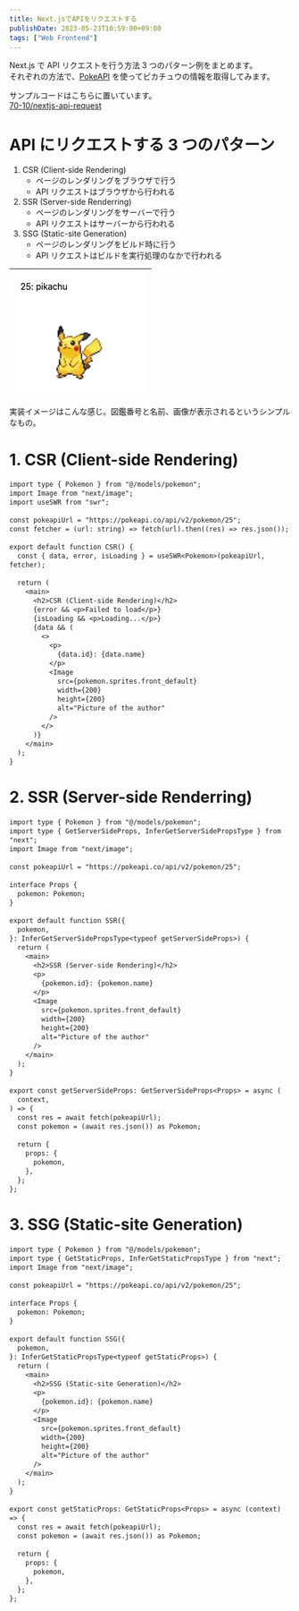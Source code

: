 ```yaml
---
title: Next.jsでAPIをリクエストする
publishDate: 2023-05-23T10:59:00+09:00
tags: ["Web Frontend"]
---
```


Next.js で API リクエストを行う方法 3 つのパターン例をまとめます。  
それぞれの方法で、[PokeAPI](https://pokeapi.co/) を使ってピカチュウの情報を取得してみます。

サンプルコードはこちらに置いています。  
[70-10/nextjs-api-request](https://github.com/70-10/nextjs-api-request)

# API にリクエストする 3 つのパターン

1. CSR (Client-side Rendering)
   - ページのレンダリングをブラウザで行う
   - API リクエストはブラウザから行われる
2. SSR (Server-side Renderring)
   - ページのレンダリングをサーバーで行う
   - API リクエストはサーバーから行われる
3. SSG (Static-site Generation)
   - ページのレンダリングをビルド時に行う
   - API リクエストはビルドを実行処理のなかで行われる

| ![サンプルアプリイメージ](../images/nextjs-api-request/nextjs-api-request.jpg) |
| :----------------------------------------------------------------------------: |

実装イメージはこんな感じ。図鑑番号と名前、画像が表示されるというシンプルなもの。

# 1. CSR (Client-side Rendering)

```tsx
import type { Pokemon } from "@/models/pokemon";
import Image from "next/image";
import useSWR from "swr";

const pokeapiUrl = "https://pokeapi.co/api/v2/pokemon/25";
const fetcher = (url: string) => fetch(url).then((res) => res.json());

export default function CSR() {
  const { data, error, isLoading } = useSWR<Pokemon>(pokeapiUrl, fetcher);

  return (
    <main>
      <h2>CSR (Client-side Rendering)</h2>
      {error && <p>Failed to load</p>}
      {isLoading && <p>Loading...</p>}
      {data && (
        <>
          <p>
            {data.id}: {data.name}
          </p>
          <Image
            src={pokemon.sprites.front_default}
            width={200}
            height={200}
            alt="Picture of the author"
          />
        </>
      )}
    </main>
  );
}
```

# 2. SSR (Server-side Renderring)

```tsx
import type { Pokemon } from "@/models/pokemon";
import type { GetServerSideProps, InferGetServerSidePropsType } from "next";
import Image from "next/image";

const pokeapiUrl = "https://pokeapi.co/api/v2/pokemon/25";

interface Props {
  pokemon: Pokemon;
}

export default function SSR({
  pokemon,
}: InferGetServerSidePropsType<typeof getServerSideProps>) {
  return (
    <main>
      <h2>SSR (Server-side Rendering)</h2>
      <p>
        {pokemon.id}: {pokemon.name}
      </p>
      <Image
        src={pokemon.sprites.front_default}
        width={200}
        height={200}
        alt="Picture of the author"
      />
    </main>
  );
}

export const getServerSideProps: GetServerSideProps<Props> = async (
  context,
) => {
  const res = await fetch(pokeapiUrl);
  const pokemon = (await res.json()) as Pokemon;

  return {
    props: {
      pokemon,
    },
  };
};
```

# 3. SSG (Static-site Generation)

```tsx
import type { Pokemon } from "@/models/pokemon";
import type { GetStaticProps, InferGetStaticPropsType } from "next";
import Image from "next/image";

const pokeapiUrl = "https://pokeapi.co/api/v2/pokemon/25";

interface Props {
  pokemon: Pokemon;
}

export default function SSG({
  pokemon,
}: InferGetStaticPropsType<typeof getStaticProps>) {
  return (
    <main>
      <h2>SSG (Static-site Generation)</h2>
      <p>
        {pokemon.id}: {pokemon.name}
      </p>
      <Image
        src={pokemon.sprites.front_default}
        width={200}
        height={200}
        alt="Picture of the author"
      />
    </main>
  );
}

export const getStaticProps: GetStaticProps<Props> = async (context) => {
  const res = await fetch(pokeapiUrl);
  const pokemon = (await res.json()) as Pokemon;

  return {
    props: {
      pokemon,
    },
  };
};
```
